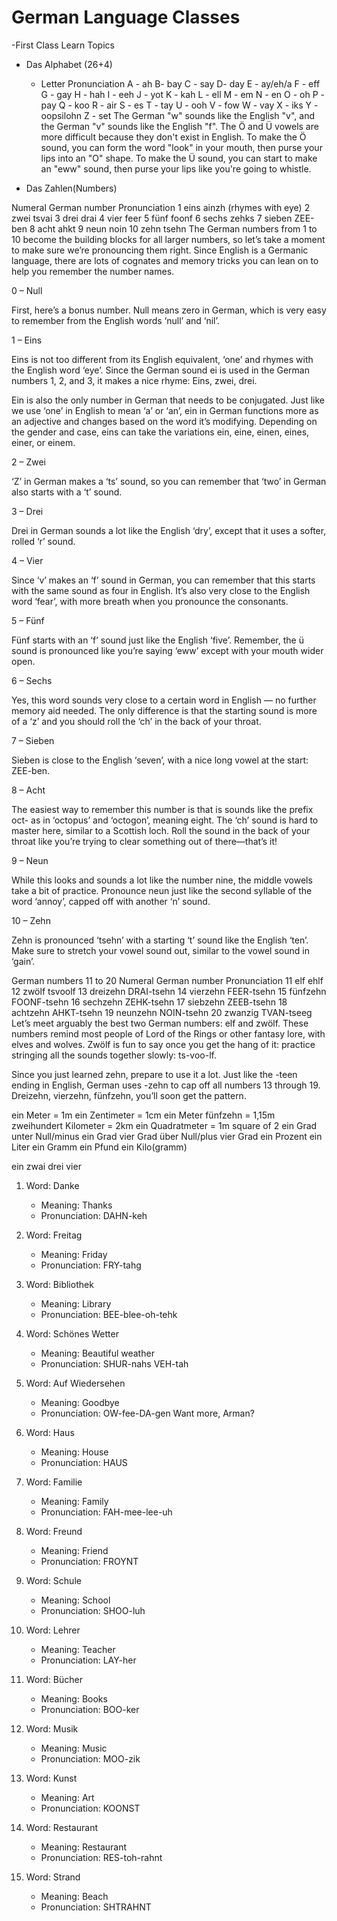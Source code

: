 # German Language Classes
  -First Class Learn Topics
  - Das Alphabet (26+4)
    -  Letter Pronunciation
A - ah
B- bay
C - say
D- day
E - ay/eh/a
F - eff
G - gay
H - hah
I - eeh
J - yot
K - kah
L - ell
M - em
N - en
O - oh
P - pay
Q - koo
R - air
S - es
T - tay
U - ooh
V - fow
W - vay
X - iks
Y - oopsilohn
Z - set
The German "w" sounds like the English "v", and the German "v" sounds like the English "f". The Ö and Ü vowels are more difficult because they don't exist in English. To make the Ö sound, you can form the word "look" in your mouth, then purse your lips into an "O" shape. To make the Ü sound, you can start to make an "eww" sound, then purse your lips like you're going to whistle.

- Das Zahlen(Numbers)
 
 
Numeral	German number	Pronunciation
1	eins	ainzh (rhymes with eye)
2	zwei	tsvai
3	drei	drai
4	vier	feer
5	fünf	foonf
6	sechs	zehks
7	sieben	ZEE-ben
8	acht	ahkt
9	neun	noin
10	zehn	tsehn
The German numbers from 1 to 10 become the building blocks for all larger numbers, so let’s take a moment to make sure we’re pronouncing them right. Since English is a Germanic language, there are lots of cognates and memory tricks you can lean on to help you remember the number names.

0 – Null

First, here’s a bonus number. Null means zero in German, which is very easy to remember from the English words ‘null’ and ‘nil’.

1 – Eins

Eins is not too different from its English equivalent, ‘one’ and rhymes with the English word ‘eye’. Since the German sound ei is used in the German numbers 1, 2, and 3, it makes a nice rhyme: Eins, zwei, drei.

Ein is also the only number in German that needs to be conjugated. Just like we use ‘one’ in English to mean ‘a’ or ‘an’, ein in German functions more as an adjective and changes based on the word it’s modifying. Depending on the gender and case, eins can take the variations ein, eine, einen, eines, einer, or einem.

2 – Zwei

‘Z’ in German makes a ‘ts’ sound, so you can remember that ‘two’ in German also starts with a ‘t’ sound.

3 – Drei

Drei in German sounds a lot like the English ‘dry’, except that it uses a softer, rolled ‘r’ sound.

4 – Vier

Since ‘v’ makes an ‘f’ sound in German, you can remember that this starts with the same sound as four in English. It’s also very close to the English word ‘fear’, with more breath when you pronounce the consonants.

5 – Fünf

Fünf starts with an ‘f’ sound just like the English ‘five’. Remember, the ü sound is pronounced like you’re saying ‘eww’ except with your mouth wider open.

6 – Sechs

Yes, this word sounds very close to a certain word in English — no further memory aid needed. The only difference is that the starting sound is more of a ‘z’ and you should roll the ‘ch’ in the back of your throat.

7 – Sieben

Sieben is close to the English ‘seven’, with a nice long vowel at the start: ZEE-ben.

8 – Acht

The easiest way to remember this number is that is sounds like the prefix oct- as in ‘octopus’ and ‘octogon’, meaning eight. The ‘ch’ sound is hard to master here, similar to a Scottish loch. Roll the sound in the back of your throat like you’re trying to clear something out of there—that’s it!

9 – Neun

While this looks and sounds a lot like the number nine, the middle vowels take a bit of practice. Pronounce neun just like the second syllable of the word ‘annoy’, capped off with another ‘n’ sound.

10 – Zehn

Zehn is pronounced ‘tsehn’ with a starting ‘t’ sound like the English ‘ten’. Make sure to stretch your vowel sound out, similar to the vowel sound in ‘gain’.

German numbers 11 to 20
Numeral	 German number	   Pronunciation
11	      elf	                ehlf
12	      zwölf	               tsvoolf
13	     dreizehn	          DRAI-tsehn
14	     vierzehn	          FEER-tsehn
15	     fünfzehn	          FOONF-tsehn
16	     sechzehn	          ZEHK-tsehn
17	      siebzehn	          ZEEB-tsehn
18	      achtzehn	           AHKT-tsehn
19	       neunzehn	           NOIN-tsehn
20	        zwanzig	            TVAN-tseeg
Let’s meet arguably the best two German numbers: elf and zwölf. These numbers remind most people of Lord of the Rings or other fantasy lore, with elves and wolves. Zwölf is fun to say once you get the hang of it: practice stringing all the sounds together slowly: ts-voo-lf.

Since you just learned zehn, prepare to use it a lot. Just like the -teen ending in English, German uses -zehn to cap off all numbers 13 through 19. Dreizehn, vierzehn, fünfzehn, you’ll soon get the pattern.


ein Meter = 1m
ein Zentimeter = 1cm
ein Meter fünfzehn = 1,15m
zweihundert Kilometer  = 2km
ein Quadratmeter  = 1m square of 2
ein	Grad	unter	Null/minus	ein	Grad
vier	Grad	über	Null/plus	vier	Grad 
ein Prozent 
ein Liter 
ein Gramm 
ein Pfund 
ein	Kilo(gramm)


ein
zwai
drei
vier

1. Word: Danke
    - Meaning: Thanks
    - Pronunciation: DAHN-keh
2. Word: Freitag
    - Meaning: Friday
    - Pronunciation: FRY-tahg
3. Word: Bibliothek
    - Meaning: Library
    - Pronunciation: BEE-blee-oh-tehk
4. Word: Schönes Wetter
    - Meaning: Beautiful weather
    - Pronunciation: SHUR-nahs VEH-tah
5. Word: Auf Wiedersehen
    - Meaning: Goodbye
    - Pronunciation: OW-fee-DA-gen
Want more, Arman?

1. Word: Haus
    - Meaning: House
    - Pronunciation: HAUS
2. Word: Familie
    - Meaning: Family
    - Pronunciation: FAH-mee-lee-uh
3. Word: Freund
    - Meaning: Friend
    - Pronunciation: FROYNT
4. Word: Schule
    - Meaning: School
    - Pronunciation: SHOO-luh
5. Word: Lehrer
    - Meaning: Teacher
    - Pronunciation: LAY-her
6. Word: Bücher
    - Meaning: Books
    - Pronunciation: BOO-ker
7. Word: Musik
    - Meaning: Music
    - Pronunciation: MOO-zik
8. Word: Kunst
    - Meaning: Art
    - Pronunciation: KOONST
9. Word: Restaurant
    - Meaning: Restaurant
    - Pronunciation: RES-toh-rahnt
10. Word: Strand
    - Meaning: Beach
    - Pronunciation: SHTRAHNT


